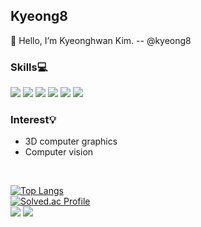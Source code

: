 ## Kyeong8
👋 Hello, I’m Kyeonghwan Kim. -- @kyeong8
<div align=left>
  <h3>Skills💻</h3>
  <img src="https://img.shields.io/badge/C++-%2300599C.svg?style=flat&logo=c%2B%2B&logoColor=white"/>
  <img src="https://img.shields.io/badge/C%23-%23239120.svg?style=flat&logo=c-sharp&logoColor=white"/>
  <img src="https://img.shields.io/badge/Python-3776AB?style=flat&logo=Python&logoColor=white" />
  <img src="https://img.shields.io/badge/MySQL-4479A1?style=flat&logo=MySQL&logoColor=white" />
  <img src="https://img.shields.io/badge/Matlab-FC4C02?style=flat" />
  <img src="https://img.shields.io/badge/Linux-FCC624?style=flat&logo=Linux&logoColor=white" />
  <h3>Interest💡</h3>
  
  - 3D computer graphics  
  - Computer vision
</div>

<br>
<div align=left>

[![Top Langs](https://github-readme-stats.vercel.app/api/top-langs/?username=kyeong8&layout=compact&theme=tokyonight&hide=Smalltalk)](https://github.com/anuraghazra/github-readme-stats)
<br>
[![Solved.ac Profile](http://mazassumnida.wtf/api/v2/generate_badge?boj=kkh990920)](https://solved.ac/kkh990920)
<br>
<img src="https://img.shields.io/badge/C++-00599C?style=flat&logo=C++&logoColor=white" />
<img src="https://img.shields.io/badge/Python-3776AB?style=flat&logo=Python&logoColor=white" />
</div>
